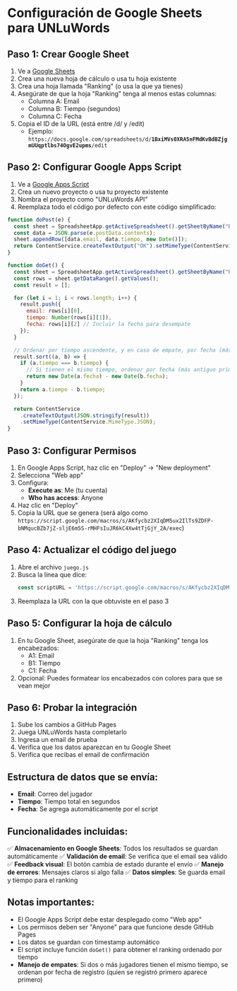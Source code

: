 # Configuración de Google Sheets para UNLuWords

## Paso 1: Crear Google Sheet

1. Ve a [Google Sheets](https://sheets.google.com)
2. Crea una nueva hoja de cálculo o usa tu hoja existente
3. Crea una hoja llamada "Ranking" (o usa la que ya tienes)
4. Asegúrate de que la hoja "Ranking" tenga al menos estas columnas:
   - Columna A: Email
   - Columna B: Tiempo (segundos)
   - Columna C: Fecha
5. Copia el ID de la URL (está entre /d/ y /edit)
   - Ejemplo: `https://docs.google.com/spreadsheets/d/`**`1BxiMVs0XRA5nFMdKvBdBZjgmUUqptlbs74OgvE2upms`**`/edit`

## Paso 2: Configurar Google Apps Script

1. Ve a [Google Apps Script](https://script.google.com)
2. Crea un nuevo proyecto o usa tu proyecto existente
3. Nombra el proyecto como "UNLuWords API"
4. Reemplaza todo el código por defecto con este código simplificado:

```javascript
function doPost(e) {
  const sheet = SpreadsheetApp.getActiveSpreadsheet().getSheetByName("Ranking");
  const data = JSON.parse(e.postData.contents);
  sheet.appendRow([data.email, data.tiempo, new Date()]);
  return ContentService.createTextOutput("OK").setMimeType(ContentService.MimeType.TEXT);
}

function doGet() {
  const sheet = SpreadsheetApp.getActiveSpreadsheet().getSheetByName("Ranking");
  const rows = sheet.getDataRange().getValues();
  const result = [];

  for (let i = 1; i < rows.length; i++) {
    result.push({ 
      email: rows[i][0], 
      tiempo: Number(rows[i][1]),
      fecha: rows[i][2] // Incluir la fecha para desempate
    });
  }

  // Ordenar por tiempo ascendente, y en caso de empate, por fecha (más antiguo primero)
  result.sort((a, b) => {
    if (a.tiempo === b.tiempo) {
      // Si tienen el mismo tiempo, ordenar por fecha (más antiguo primero)
      return new Date(a.fecha) - new Date(b.fecha);
    }
    return a.tiempo - b.tiempo;
  });

  return ContentService
    .createTextOutput(JSON.stringify(result))
    .setMimeType(ContentService.MimeType.JSON);
}
```

## Paso 3: Configurar Permisos

1. En Google Apps Script, haz clic en "Deploy" → "New deployment"
2. Selecciona "Web app"
3. Configura:
   - **Execute as**: Me (tu cuenta)
   - **Who has access**: Anyone
4. Haz clic en "Deploy"
5. Copia la URL que se genera (será algo como `https://script.google.com/macros/s/AKfycbz2XIqDM5ux2IlTs9ZDFP-bNMqucBZb7jZ-sljE6m5S-rMHFsIuJR6kC4Xw4tTjGjY_2A/exec`)

## Paso 4: Actualizar el código del juego

1. Abre el archivo `juego.js`
2. Busca la línea que dice:
   ```javascript
   const scriptURL = 'https://script.google.com/macros/s/AKfycbz2XIqDM5ux2IlTs9ZDFP-bNMqucBZb7jZ-sljE6m5S-rMHFsIuJR6kC4Xw4tTjGjY_2A/exec';
   ```
3. Reemplaza la URL con la que obtuviste en el paso 3

## Paso 5: Configurar la hoja de cálculo

1. En tu Google Sheet, asegúrate de que la hoja "Ranking" tenga los encabezados:
   - A1: Email
   - B1: Tiempo
   - C1: Fecha
2. Opcional: Puedes formatear los encabezados con colores para que se vean mejor

## Paso 6: Probar la integración

1. Sube los cambios a GitHub Pages
2. Juega UNLuWords hasta completarlo
3. Ingresa un email de prueba
4. Verifica que los datos aparezcan en tu Google Sheet
5. Verifica que recibas el email de confirmación

## Estructura de datos que se envía:

- **Email**: Correo del jugador
- **Tiempo**: Tiempo total en segundos
- **Fecha**: Se agrega automáticamente por el script

## Funcionalidades incluidas:

✅ **Almacenamiento en Google Sheets**: Todos los resultados se guardan automáticamente
✅ **Validación de email**: Se verifica que el email sea válido
✅ **Feedback visual**: El botón cambia de estado durante el envío
✅ **Manejo de errores**: Mensajes claros si algo falla
✅ **Datos simples**: Se guarda email y tiempo para el ranking

## Notas importantes:

- El Google Apps Script debe estar desplegado como "Web app"
- Los permisos deben ser "Anyone" para que funcione desde GitHub Pages
- Los datos se guardan con timestamp automático
- El script incluye función `doGet()` para obtener el ranking ordenado por tiempo
- **Manejo de empates**: Si dos o más jugadores tienen el mismo tiempo, se ordenan por fecha de registro (quien se registró primero aparece primero) 